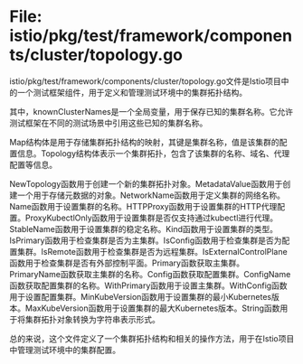 # File: istio/pkg/test/framework/components/cluster/topology.go

istio/pkg/test/framework/components/cluster/topology.go文件是Istio项目中的一个测试框架组件，用于定义和管理测试环境中的集群拓扑结构。

其中，knownClusterNames是一个全局变量，用于保存已知的集群名称。它允许测试框架在不同的测试场景中引用这些已知的集群名称。

Map结构体是用于存储集群拓扑结构的映射，其键是集群名称，值是该集群的配置信息。Topology结构体表示一个集群拓扑，包含了该集群的名称、域名、代理配置等信息。

NewTopology函数用于创建一个新的集群拓扑对象。MetadataValue函数用于创建一个用于存储元数据的对象。NetworkName函数用于定义集群的网络名称。Name函数用于设置集群的名称。HTTPProxy函数用于设置集群的HTTP代理配置。ProxyKubectlOnly函数用于设置集群是否仅支持通过kubectl进行代理。StableName函数用于设置集群的稳定名称。Kind函数用于设置集群的类型。IsPrimary函数用于检查集群是否为主集群。IsConfig函数用于检查集群是否为配置集群。IsRemote函数用于检查集群是否为远程集群。IsExternalControlPlane函数用于检查集群是否有外部控制平面。Primary函数获取主集群。PrimaryName函数获取主集群的名称。Config函数获取配置集群。ConfigName函数获取配置集群的名称。WithPrimary函数用于设置主集群。WithConfig函数用于设置配置集群。MinKubeVersion函数用于设置集群的最小Kubernetes版本。MaxKubeVersion函数用于设置集群的最大Kubernetes版本。String函数用于将集群拓扑对象转换为字符串表示形式。

总的来说，这个文件定义了一个集群拓扑结构和相关的操作方法，用于在Istio项目中管理测试环境中的集群配置。


